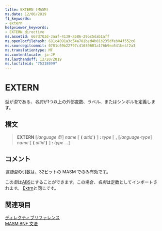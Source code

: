 ```yaml
---
title: EXTERN (MASM)
ms.date: 12/06/2019
f1_keywords:
- extern
helpviewer_keywords:
- EXTERN directive
ms.assetid: 667d703d-3aaf-4139-a586-29bc5dab1aff
ms.openlocfilehash: 681c4091a3c54a781bed4b01b235dfeb04f552c6
ms.sourcegitcommit: 0781c69b22797c41630601a176b9ea541be4f2a3
ms.translationtype: MT
ms.contentlocale: ja-JP
ms.lasthandoff: 12/20/2019
ms.locfileid: "75318099"
---
```

# <a name="extern"></a>EXTERN

型が*型*である、*名前*が1つ以上の外部変数、ラベル、またはシンボルを定義します。

## <a name="syntax"></a>構文

> **EXTERN** ⟦*language 型*⟧ *name* ⟦ __(__ *altid* __)__ ⟧ __:__ *type* ⟦ __,__ ⟦*language-type*⟧ *name* ⟦ __(__ *altid* __)__ ⟧ __:__ *type* ...⟧

## <a name="remarks"></a>コメント

*言語型*の引数は、32ビットの MASM でのみ有効です。

この*型*は[ABS](operator-abs.md)にすることができます。この場合、*名前*は定数としてインポートされます。 [Extrn](extrn.md)と同じです。

## <a name="see-also"></a>関連項目

[ディレクティブリファレンス](directives-reference.md)\
[MASM BNF 文法](masm-bnf-grammar.md)
